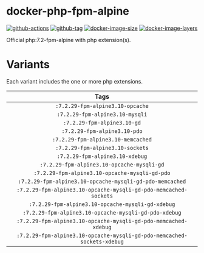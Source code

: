 # docker-php-fpm-alpine

[![github-actions](https://github.com/theohbrothers/docker-php-fpm-alpine/workflows/build/badge.svg)](https://github.com/theohbrothers/docker-php-fpm-alpine/actions)
[![github-tag](https://img.shields.io/github/tag/theohbrothers/docker-php-fpm-alpine)](https://github.com/theohbrothers/docker-php-fpm-alpine/releases/)
[![docker-image-size](https://img.shields.io/microbadger/image-size/theohbrothers/docker-php-fpm-alpine/latest)](https://hub.docker.com/r/theohbrothers/docker-php-fpm-alpine)
[![docker-image-layers](https://img.shields.io/microbadger/layers/theohbrothers/docker-php-fpm-alpine/latest)](https://hub.docker.com/r/theohbrothers/docker-php-fpm-alpine)

Official php:7.2-fpm-alpine with php extension(s).

# Variants

Each variant includes the one or more php extensions.

| Tags |
|:-------:| 
| `:7.2.29-fpm-alpine3.10-opcache` | 
| `:7.2.29-fpm-alpine3.10-mysqli` | 
| `:7.2.29-fpm-alpine3.10-gd` | 
| `:7.2.29-fpm-alpine3.10-pdo` | 
| `:7.2.29-fpm-alpine3.10-memcached` | 
| `:7.2.29-fpm-alpine3.10-sockets` | 
| `:7.2.29-fpm-alpine3.10-xdebug` | 
| `:7.2.29-fpm-alpine3.10-opcache-mysqli-gd` | 
| `:7.2.29-fpm-alpine3.10-opcache-mysqli-gd-pdo` | 
| `:7.2.29-fpm-alpine3.10-opcache-mysqli-gd-pdo-memcached` | 
| `:7.2.29-fpm-alpine3.10-opcache-mysqli-gd-pdo-memcached-sockets` | 
| `:7.2.29-fpm-alpine3.10-opcache-mysqli-gd-xdebug` | 
| `:7.2.29-fpm-alpine3.10-opcache-mysqli-gd-pdo-xdebug` | 
| `:7.2.29-fpm-alpine3.10-opcache-mysqli-gd-pdo-memcached-xdebug` | 
| `:7.2.29-fpm-alpine3.10-opcache-mysqli-gd-pdo-memcached-sockets-xdebug` |